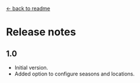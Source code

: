 [← back to readme](README.md)

# Release notes
## 1.0
* Initial version.
* Added option to configure seasons and locations.
